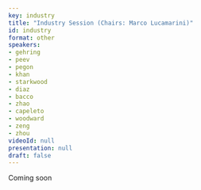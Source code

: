 ```yaml
---
key: industry
title: "Industry Session (Chairs: Marco Lucamarini)"
id: industry
format: other
speakers:
- gehring
- peev
- pegon
- khan
- starkwood
- diaz
- bacco
- zhao
- capeleto
- woodward
- zeng
- zhou
videoId: null
presentation: null
draft: false
---
```

Coming soon
<!--
(Alphabetical Listing by Company Name)

# Industry Session  1:
Speaker: Tobias Gehring (CryptQ)

# Industry Session  2:
Speaker: Momtchil Peev (Huawei Technologies Duesseldorf GmbH)

# Industry Session  3:
Speaker: Jean-Sebastien Pegon (ID Quantique)

# Industry Session  4:
Speaker: Imran Khan (KeeQuant)

# Industry Session  5:
Speaker: Robert Starkwood (KETS)

# Industry Session  6:
Speaker: Vanesa Diaz (LuxQuanta)

# Industry Session  7:
Speaker: Zhengfu Han (Qasky)

# Industry Session  8:
Speaker: Davide Bacco (QTI)

# Industry Session  9:
Speaker: Yong Zhao (Quantum CTek)

# Industry Session  10:
Speaker: Simone Capeleto (ThinkQuantum)

# Industry Session  11:
Speaker: Robert Woodward (Toshiba)

# Industry Session  12:
Speaker: YingMing Zhou (XT Quantech)



## Program
### 11:00 - 11:45: Fibre-based session (Chair: Marco Lucamarini)
- [Bruno Huttner](/sessions/industry_huttner/), Director of Strategic Quantum Initiatives at [ID Quantique](http://idquantique.com)
- [Andrew Shields](/sessions/industry_shields/), Head of Quantum Technology at [Toshiba Europe](https://www.toshiba.eu)
- [Masahide Sasaki](/sessions/industry_sasaki/), National Institute of Information and Communications Technology ([NICT](https://www.nict.go.jp))
- Discussion

### 11:45 - 12:30: Space-based session (Chair: Feihu Xu)
- [Eric Wille](/sessions/industry_wille/), Optical System Engineer at European Space Agency ([ESA](https://www.esa.int))
- [Wei Qi](/sessions/industry_qi/), CEO of [CAS Quantum Network Co.](http://cas.cn)
- [Rupert Ursin](/sessions/industry_ursin/), Founder and Scientist at [qtlabs](https://www.qtlabs.at)
- Discussion
-->
